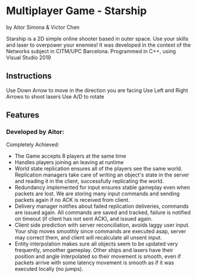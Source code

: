 # Multiplayer Game - Starship

by Aitor Simona & Victor Chen 

Starship is a 2D simple online shooter based in outer space. Use your skills and laser to 
overpower your enemies! It was developed in the context of the Networks subject in CITM/UPC Barcelona.
Programmed in C++, using Visual Studio 2019

## Instructions

Use Down Arrow to move in the direction you are facing
Use Left and Right Arrows to shoot lasers
Use A/D to rotate

## Features

### Developed by Aitor:

Completely Achieved:

- The Game accepts 8 players at the same time
- Handles players joining an leaving at runtime
- World state replication ensures all of the players see the same world.
Replication managers take care of writing an object's state in the server and reading it in the client,
successfully replicating the world. 
- Redundancy implemented for input ensures stable gameplay even when packets are lost.
We are storing many input commands and sending packets again if no ACK is received from client.
- Delivery manager notifies about failed replication deliveries, commands are issued again.
All commands are saved and tracked, failure is notified on timeout (if client has not sent ACK), and issued
again. 
- Client side prediction with server reconciliation, avoids laggy user input.
Your ship moves smoothly since commands are executed asap, server may correct them, and client will recalculate 
all unsent input. 
- Entity interpolation makes sure all objects seem to be updated very frequently, smoother gameplay. Other
ships and lasers have their position and angle interpolated so their movement is smooth, even if packets arrive
with some latency movement is smooth as if it was executed locally (no jumps).
